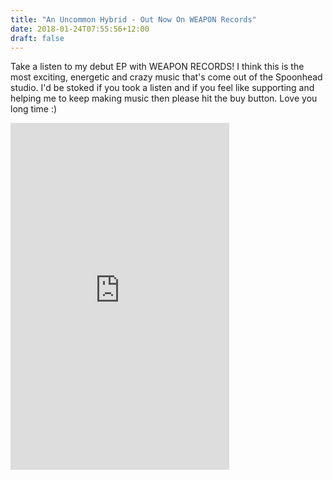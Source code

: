 ```yaml
---
title: "An Uncommon Hybrid - Out Now On WEAPON Records"
date: 2018-01-24T07:55:56+12:00
draft: false
---
```


Take a listen to my debut EP with WEAPON RECORDS! I think this is the most exciting, energetic and crazy music that's come out of the Spoonhead studio. I'd be stoked if you took a listen and if you feel like supporting and helping me to keep making music then please hit the buy button. Love you long time :)

<iframe style="border: 0; width: 350px; height: 555px;" src="http://bandcamp.com/EmbeddedPlayer/album=1669786846/size=large/bgcol=ffffff/linkcol=0687f5/transparent=true/" seamless><a href="http://weaponrecords.com/album/an-uncommon-hybrid">An Uncommon Hybrid by Spoonhead</a></iframe>